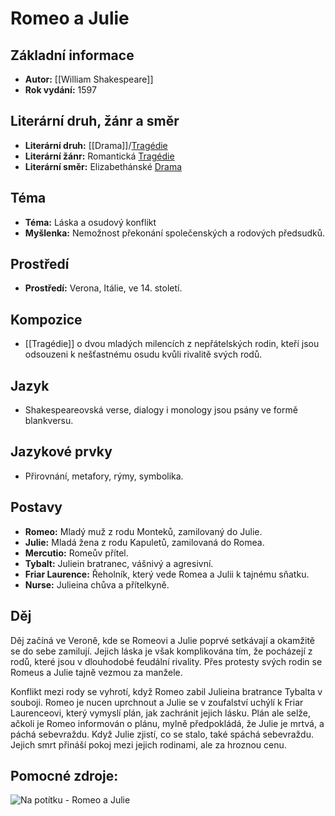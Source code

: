 # Romeo a Julie

## Základní informace

- **Autor:** [[William Shakespeare]]
- **Rok vydání:** 1597

## Literární druh, žánr a směr 

- **Literární druh:** [[Drama]]/[Tragédie](Tragédie.md)
- **Literární žánr:** Romantická [Tragédie](Tragédie.md)
- **Literární směr:** Elizabethánské [Drama](Drama.md)

## Téma 

- **Téma:** Láska a osudový konflikt
- **Myšlenka:** Nemožnost překonání společenských a rodových předsudků.

## Prostředí 

- **Prostředí:** Verona, Itálie, ve 14. století.

## Kompozice 

- [[Tragédie]] o dvou mladých milencích z nepřátelských rodin, kteří jsou odsouzeni k nešťastnému osudu kvůli rivalitě svých rodů.

## Jazyk 

- Shakespeareovská verse, dialogy i monology jsou psány ve formě blankversu.

## Jazykové prvky 

- Přirovnání, metafory, rýmy, symbolika.

## Postavy 

- **Romeo:** Mladý muž z rodu Monteků, zamilovaný do Julie.
- **Julie:** Mladá žena z rodu Kapuletů, zamilovaná do Romea.
- **Mercutio:** Romeův přítel.
- **Tybalt:** Juliein bratranec, vášnivý a agresivní.
- **Friar Laurence:** Řeholník, který vede Romea a Julii k tajnému sňatku.
- **Nurse:** Julieina chůva a přítelkyně.

## Děj

Děj začíná ve Veroně, kde se Romeovi a Julie poprvé setkávají a okamžitě se do sebe zamilují. Jejich láska je však komplikována tím, že pocházejí z rodů, které jsou v dlouhodobé feudální rivality. Přes protesty svých rodin se Romeus a Julie tajně vezmou za manžele. 

Konflikt mezi rody se vyhrotí, když Romeo zabil Julieina bratrance Tybalta v souboji. Romeo je nucen uprchnout a Julie se v zoufalství uchýlí k Friar Laurenceovi, který vymyslí plán, jak zachránit jejich lásku. Plán ale selže, ačkoli je Romeo informován o plánu, mylně předpokládá, že Julie je mrtvá, a páchá sebevraždu. Když Julie zjistí, co se stalo, také spáchá sebevraždu. Jejich smrt přináší pokoj mezi jejich rodinami, ale za hroznou cenu.

## Pomocné zdroje:

![Na potítku - Romeo a Julie](https://www.youtube.com/watch?v=eqILtkQ4seI)